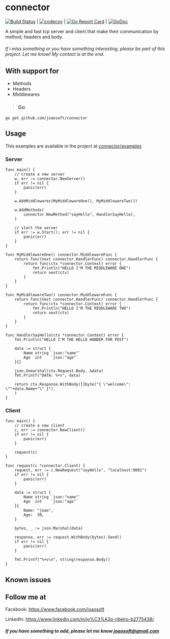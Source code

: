 # connector
[![Build Status](https://travis-ci.org/joaosoft/connector.svg?branch=master)](https://travis-ci.org/joaosoft/connector) | [![codecov](https://codecov.io/gh/joaosoft/connector/branch/master/graph/badge.svg)](https://codecov.io/gh/joaosoft/connector) | [![Go Report Card](https://goreportcard.com/badge/github.com/joaosoft/connector)](https://goreportcard.com/report/github.com/joaosoft/connector) | [![GoDoc](https://godoc.org/github.com/joaosoft/connector?status.svg)](https://godoc.org/github.com/joaosoft/connector)

A simple and fast tcp server and client that make their communication by method, headers and body.

###### If i miss something or you have something interesting, please be part of this project. Let me know! My contact is at the end.

## With support for 
* Methods
* Headers
* Middlewares


>### Go
```
go get github.com/joaosoft/connector
```

## Usage 
This examples are available in the project at [connector/examples](https://github.com/joaosoft/connector/tree/master/examples)

### Server
```
func main() {
	// create a new server
	w, err := connector.NewServer()
	if err != nil {
		panic(err)
	}

	w.AddMiddlewares(MyMiddlewareOne(), MyMiddlewareTwo())

	w.AddMethods(
		connector.NewMethod("sayHello", HandlerSayHello),
	)

	// start the server
	if err := w.Start(); err != nil {
		panic(err)
	}
}

func MyMiddlewareOne() connector.MiddlewareFunc {
	return func(next connector.HandlerFunc) connector.HandlerFunc {
		return func(ctx *connector.Context) error {
			fmt.Println("HELLO I'M THE MIDDLEWARE ONE")
			return next(ctx)
		}
	}
}

func MyMiddlewareTwo() connector.MiddlewareFunc {
	return func(next connector.HandlerFunc) connector.HandlerFunc {
		return func(ctx *connector.Context) error {
			fmt.Println("HELLO I'M THE MIDDLEWARE TWO")
			return next(ctx)
		}
	}
}

func HandlerSayHello(ctx *connector.Context) error {
	fmt.Println("HELLO I'M THE HELLO HANDER FOR POST")

	data := struct {
		Name string `json:"name"`
		Age  int    `json:"age"`
	}{}

	json.Unmarshal(ctx.Request.Body, &data)
	fmt.Printf("DATA: %+v", data)

	return ctx.Response.WithBody([]byte("{ \"welcome\": \""+data.Name+"\" }"),
	)
}
```

### Client
```
func main() {
	// create a new client
	c, err := connector.NewClient()
	if err != nil {
		panic(err)
	}

	request(c)
}

func request(c *connector.Client) {
	request, err := c.NewRequest("sayHello", "localhost:9001")
	if err != nil {
		panic(err)
	}

	data := struct {
		Name string `json:"name"`
		Age  int    `json:"age"`
	}{
		Name: "joao",
		Age:  30,
	}

	bytes, _ := json.Marshal(data)

	response, err := request.WithBody(bytes).Send()
	if err != nil {
		panic(err)
	}

	fmt.Printf("%+v\n", string(response.Body))
}
```

## Known issues

## Follow me at
Facebook: https://www.facebook.com/joaosoft

LinkedIn: https://www.linkedin.com/in/jo%C3%A3o-ribeiro-b2775438/

##### If you have something to add, please let me know joaosoft@gmail.com

